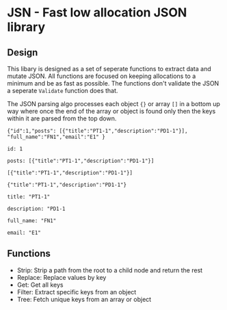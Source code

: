 # JSN - Fast low allocation JSON library
## Design

This libary is designed as a set of seperate functions to extract data and mutate
JSON. All functions are focused on keeping allocations to a minimum and be as fast
as possible. The functions don't validate the JSON a seperate `Validate` function
does that. 

The JSON parsing algo processes each object `{}` or array `[]` in a bottom up way
where once the end of the array or object is found only then the keys within it are 
parsed from the top down.

```
{"id":1,"posts": [{"title":"PT1-1","description":"PD1-1"}], "full_name":"FN1","email":"E1" }

id: 1

posts: [{"title":"PT1-1","description":"PD1-1"}]

[{"title":"PT1-1","description":"PD1-1"}]

{"title":"PT1-1","description":"PD1-1"}

title: "PT1-1"

description: "PD1-1

full_name: "FN1"

email: "E1"
```

## Functions

- Strip: Strip a path from the root to a child node and return the rest
- Replace: Replace values by key
- Get: Get all keys
- Filter: Extract specific keys from an object
- Tree: Fetch unique keys from an array or object
